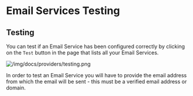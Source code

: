 # Email Services Testing

## Testing

You can test if an Email Service has been configured correctly by clicking on the `Test` button in the page that lists all your Email Services.  

![/img/docs/providers/testing.png](/img/docs/providers/testing.png)

In order to test an Email Service you will have to provide the email address from which the email will be sent - this must be a verified email address or domain.

